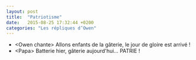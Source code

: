 ```yaml
---
layout: post
title:  "Patriotisme"
date:   2015-08-25 17:32:44 +0200
categories: "Les répliques d’Owen"
---
```


-   \<Owen chante\> Allons enfants de la gâterie, le jour de gloire est arrivé !
-   \<Papa\> Batterie hier, gâterie aujourd'hui… PATRIE !
